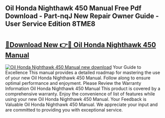 ## Oil Honda Nighthawk 450 Manual Free Pdf Download - Part-nqJ New Repair Owner Guide - User Service Edition 8TME8

# <h2><a href="http://bc47025.oget.top/?id=Oil+Honda+Nighthawk+450+Manual">🔗Download New 👉🔴 Oil Honda Nighthawk 450 Manual</a></h2>

[![Oil Honda Nighthawk 450 Manual new download](https://i.imgur.com/5g1atiW.png)](http://bc47025.oget.top/?id=Oil+Honda+Nighthawk+450+Manual)
Your Guide to Excellence This manual provides a detailed roadmap for mastering the use of your new Oil Honda Nighthawk 450 Manual. Follow along to ensure optimal performance and enjoyment. Please Review the Warranty Information Oil Honda Nighthawk 450 Manual This product is covered by a comprehensive warranty. Enjoy the convenience of list of features while using your new Oil Honda Nighthawk 450 Manual. Your Feedback is Valuable Oil Honda Nighthawk 450 Manual. We appreciate your input and are committed to providing you with exceptional service.
